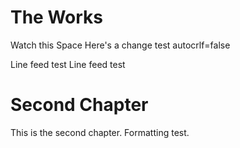 # The Works
Watch this Space
Here's a change test
autocrlf=false


Line feed test
Line feed test

# Second Chapter
This is the second chapter.
Formatting test.